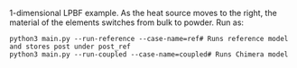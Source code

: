 1-dimensional LPBF example. As the heat source moves to the right,
the material of the elements switches from bulk to powder.
Run as:

```
python3 main.py --run-reference --case-name=ref# Runs reference model and stores post under post_ref
python3 main.py --run-coupled --case-name=coupled# Runs Chimera model
```
